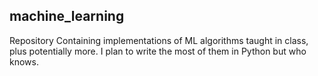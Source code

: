 ## machine_learning

Repository Containing implementations of ML algorithms taught in class, plus potentially more.
I plan to write the most of them in Python but who knows.
